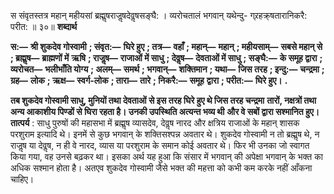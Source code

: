  

स संवृतस्तत्र महान् महीयसां ब्रह्मॢषराजॢषदेवॢषसङ्घै: । व्यरोचतालं भगवान् यथेन्दु- ग्र्रहक्र्षतारानिकरै: परीत: ॥ ३०॥ **शब्दार्थ** 

**स:—** **श्री शुकदेव गोस्वामी** **; संवृत:—** **घिरे हुए** **; तत्र—** **वहाँ** **; महान्—** **महान्** **; महीयसाम्—** **सबसे महान् से** **; ब्रह्मॢष—** **ब्राह्मणों में** **ऋषि** **; राजॢष—** **राजाओं में साधु** **; देवॢष—** **देवताओं में साधु** **; सङ्घै:—** **के समूह द्वारा** **; व्यरोचत—** **भलीभाँति योग्य** **; अलम्—** **समर्थ** **; भगवान्—** **शक्तिमान** **; यथा—** **जिस तरह** **; इन्दु:—** **चन्द्रमा** **; ग्रह—** **लोक** **; ऋक्ष—** **स्वर्ग-लोक** **; तारा—** **तारे** **; निकरै:—** **समूह** **द्वारा** **; परीत:—** **घिरे हुए।** **.** 

**तब शुकदेव गोस्वामी साधु, मुनियों तथा देवताओं से इस तरह घिरे हुए थे जिस तरह चन्द्रमा** **तारों, नक्षत्रों तथा अन्य आकाशीय पिण्डों से घिरा रहता है। उनकी उपस्थिति अत्यन्त भव्य थी** **और वे सबों द्वारा सश्मानित हुए।** **तात्पर्य** : साधु पुरुषों की महासभा में ब्रह्मॢष व्यासदेव, देवॢष नारद और क्षत्रिय राजाओं के महान् शासक परशुराम इत्यादि थे। इनमें से कुछ भगवान् के शक्तिसश्पन्न अवतार थे। शुकदेव गोस्वामी न तो ब्रह्मॢष थे, न राजॢष या देवॢष, न ही वे नारद, व्यास या परशुराम के समान कोई अवतार थे। फिर भी उनका जो स्वागत किया गया, वह उनसे बढ़कर था। इसका अर्थ यह हुआ कि संसार में भगवान् की अपेक्षा भगवान् के भक्त का अधिक सश्मान होता है। अतएव शुकदेव गोस्वामी जैसे भक्त की महत्ता को कभी कम करके नहीं आँकना चाहिए। 